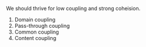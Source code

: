 We should thrive for low coupling and strong coheision.

1. Domain coupling
2. Pass-through coupling
3. Common coupling
4. Content coupling